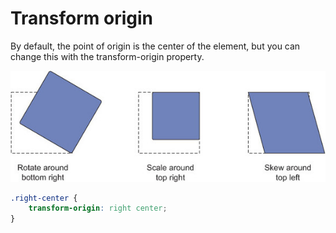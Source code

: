 # Transform origin

By default, the point of origin is the center of the element, but you can change this with the transform-origin property.

![Transform origin](./image/transform-origin.jpeg)

```css
.right-center {
    transform-origin: right center;
}
```
